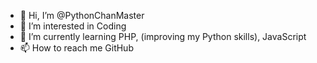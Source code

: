 - 👋 Hi, I’m @PythonChanMaster
- 👀 I’m interested in Coding
- 🌱 I’m currently learning PHP, (improving my Python skills), JavaScript
- 📫 How to reach me GitHub

<!---
PythonChanMaster/PythonChanMaster is a ✨ special ✨ repository because its `README.md` (this file) appears on your GitHub profile.
You can click the Preview link to take a look at your changes.
--->
